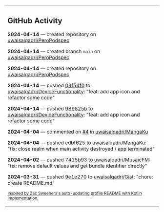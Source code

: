 <table><tr><td valign="top" width="100%">    

## GitHub Activity

**2024-04-14** — created repository on [uwaisalqadri/PeroPodspec](https://github.com/uwaisalqadri/PeroPodspec)

**2024-04-14** — created branch `main` on [uwaisalqadri/PeroPodspec](https://github.com/uwaisalqadri/PeroPodspec)

**2024-04-14** — created repository on [uwaisalqadri/PeroPodspec](https://github.com/uwaisalqadri/PeroPodspec)

**2024-04-14** — pushed [03f54f0](https://github.com/uwaisalqadri/DeviceFunctionality/commits/03f54f06f6ab11ae90032125480181d5ebd07a06) to [uwaisalqadri/DeviceFunctionality](https://github.com/uwaisalqadri/DeviceFunctionality): "feat: add app icon and refactor some code"

**2024-04-14** — pushed [989825b](https://github.com/uwaisalqadri/DeviceFunctionality/commits/989825b4ba995018f7c31cc73d50c4fcdd87321b) to [uwaisalqadri/DeviceFunctionality](https://github.com/uwaisalqadri/DeviceFunctionality): "feat: add app icon and refactor some code"

**2024-04-04** — commented on [#4](https://github.com/uwaisalqadri/MangaKu/issues/4#issuecomment-2037419956) in [uwaisalqadri/MangaKu](https://github.com/uwaisalqadri/MangaKu)

**2024-04-04** — pushed [edbf625](https://github.com/uwaisalqadri/MangaKu/commits/edbf625688917d1362703791833b2bc63a9dae5c) to [uwaisalqadri/MangaKu](https://github.com/uwaisalqadri/MangaKu): "fix: close realm when main activity destroyed / app terminated"

**2024-04-02** — pushed [7415b93](https://github.com/uwaisalqadri/MusaicFM/commits/7415b9320b3e648e47b70b0511191c1212704940) to [uwaisalqadri/MusaicFM](https://github.com/uwaisalqadri/MusaicFM): "fix: remove default values and get bundle identifier directly"

**2024-03-31** — pushed [9e1e270](https://github.com/uwaisalqadri/Gist/commits/9e1e2701a2f74cbf10f3c9ba5de30ee09c677f9c) to [uwaisalqadri/Gist](https://github.com/uwaisalqadri/Gist): "chore: create README.md"
                
<sub><a href="https://github.com/ZacSweers/ZacSweers/">Inspired by Zac Sweeners's auto-updating profile README with Kotlin Implementation.</a></sub>
        